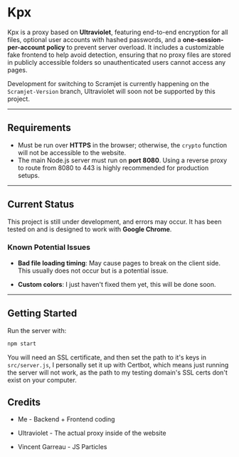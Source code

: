 # Kpx

Kpx is a proxy based on **Ultraviolet**, featuring end-to-end encryption for all files, optional user accounts with hashed passwords, and a **one-session-per-account policy** to prevent server overload. It includes a customizable fake frontend to help avoid detection, ensuring that no proxy files are stored in publicly accessible folders so unauthenticated users cannot access any pages.  

Development for switching to Scramjet is currently happening on the `Scramjet-Version` branch, Ultraviolet will soon not be supported by this project.

---

## Requirements

- Must be run over **HTTPS** in the browser; otherwise, the `crypto` function will not be accessible to the website.  
- The main Node.js server must run on **port 8080**. Using a reverse proxy to route from 8080 to 443 is highly recommended for production setups.

---

## Current Status

This project is still under development, and errors may occur. It has been tested on and is designed to work with **Google Chrome**.

### Known Potential Issues

- **Bad file loading timing**: May cause pages to break on the client side. This usually does not occur but is a potential issue.

- **Custom colors**: I just haven't fixed them yet, this will be done soon.

---

## Getting Started

Run the server with:

```bash
npm start
```

You will need an SSL certificate, and then set the path to it's keys in `src/server.js`, I personally set it up with Certbot, which means just running the server will not work, as the path to my testing domain's SSL certs don't exist on your computer.

## Credits

- Me - Backend + Frontend coding

- Ultraviolet - The actual proxy inside of the website

- Vincent Garreau - JS Particles
